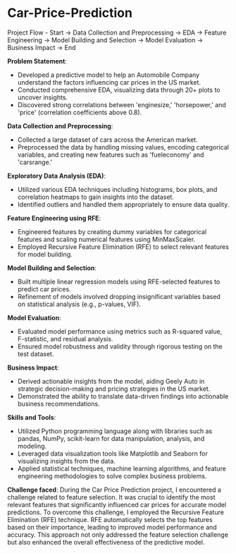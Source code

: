 # Car-Price-Prediction

Project Flow - Start -> Data Collection and Preprocessing -> EDA -> Feature Engineering -> Model Building and Selection -> Model Evaluation -> Business Impact -> End

**Problem Statement**:
- Developed a predictive model to help an Automobile Company understand the factors influencing car prices in the US market.
- Conducted comprehensive EDA, visualizing data through 20+ plots to uncover insights.
- Discovered strong correlations between 'enginesize,' 'horsepower,' and 'price' (correlation coefficients above 0.8).

**Data Collection and Preprocessing**:
- Collected a large dataset of cars across the American market.
- Preprocessed the data by handling missing values, encoding categorical variables, and creating new features such as 'fueleconomy' and 'carsrange.'

**Exploratory Data Analysis (EDA)**:
- Utilized various EDA techniques including histograms, box plots, and correlation heatmaps to gain insights into the dataset.
- Identified outliers and handled them appropriately to ensure data quality.

**Feature Engineering using RFE**:
- Engineered features by creating dummy variables for categorical features and scaling numerical features using MinMaxScaler.
- Employed Recursive Feature Elimination (RFE) to select relevant features for model building.

**Model Building and Selection**:
- Built multiple linear regression models using RFE-selected features to predict car prices.
- Refinement of models involved dropping insignificant variables based on statistical analysis (e.g., p-values, VIF).

**Model Evaluation**:
- Evaluated model performance using metrics such as R-squared value, F-statistic, and residual analysis.
- Ensured model robustness and validity through rigorous testing on the test dataset.

**Business Impact**:
- Derived actionable insights from the model, aiding Geely Auto in strategic decision-making and pricing strategies in the US market.
- Demonstrated the ability to translate data-driven findings into actionable business recommendations.

**Skills and Tools**:
- Utilized Python programming language along with libraries such as pandas, NumPy, scikit-learn for data manipulation, analysis, and modeling.
- Leveraged data visualization tools like Matplotlib and Seaborn for visualizing insights from the data.
- Applied statistical techniques, machine learning algorithms, and feature engineering methodologies to solve complex business problems.

**Challenge faced**:
During the Car Price Prediction project, I encountered a challenge related to feature selection. It was crucial to identify the most relevant features that significantly influenced car prices for accurate model predictions. To overcome this challenge, I employed the Recursive Feature Elimination (RFE) technique. RFE automatically selects the top features based on their importance, leading to improved model performance and accuracy. This approach not only addressed the feature selection challenge but also enhanced the overall effectiveness of the predictive model.
